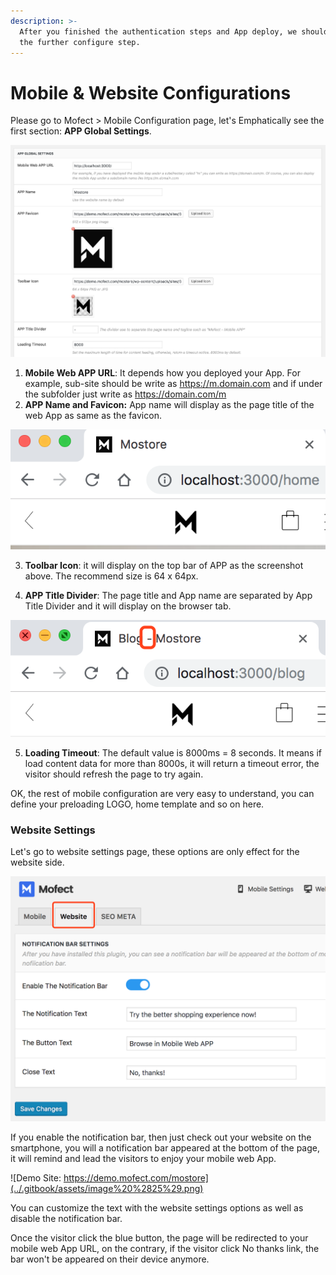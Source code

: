 ```yaml
---
description: >-
  After you finished the authentication steps and App deploy, we should go to
  the further configure step.
---
```


# Mobile & Website Configurations



Please go to Mofect  &gt; Mobile Configuration page, let's Emphatically see the first section: **APP Global Settings**.

![](../.gitbook/assets/image%20%2828%29.png)

1. **Mobile Web APP URL**: It depends how you deployed your App. For example, sub-site should be write as https://m.domain.com and if under the subfolder just write as https://domain.com/m
2. **APP Name and Favicon:** App name will display as the page title of the web App as same as the favicon.

![](../.gitbook/assets/image%20%2810%29.png)

 3. **Toolbar Icon**: it will display on the top bar of APP as the screenshot above. The recommend size is 64 x 64px.

4. **APP Title Divider**: The page title and App name are separated by App Title Divider and it will display on the browser tab.

![](../.gitbook/assets/image%20%289%29.png)

5. **Loading Timeout**: The default value is 8000ms = 8 seconds. It means if load content data for more than 8000s, it will return a timeout error,  the visitor should refresh the page to try again. 

OK, the rest of mobile configuration are very easy to understand, you can define your preloading LOGO, home template and so on here.

### Website Settings

Let's go to website settings page, these options are only effect for the website side.

![](../.gitbook/assets/image%20%2820%29.png)

If you enable the notification bar, then just check out your website on the smartphone, you will a notification bar appeared at the bottom of the page, it will remind and lead the visitors to enjoy your mobile web App.

![Demo Site: https://demo.mofect.com/mostore](../.gitbook/assets/image%20%2825%29.png)

You can customize the text with the website settings options as well as disable the notification bar. 

Once the visitor click the blue button, the page will be redirected to your mobile web App URL, on the contrary, if the visitor click No thanks link, the bar won't be appeared on their device anymore.

